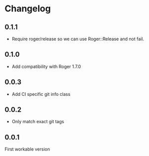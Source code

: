 # Changelog

## 0.1.1
* Require roger/release so we can use Roger::Release and not fail.

## 0.1.0
* Add compatibility with Roger 1.7.0

## 0.0.3
* Add CI specific git info class

## 0.0.2
* Only match exact git tags

## 0.0.1
First workable version
